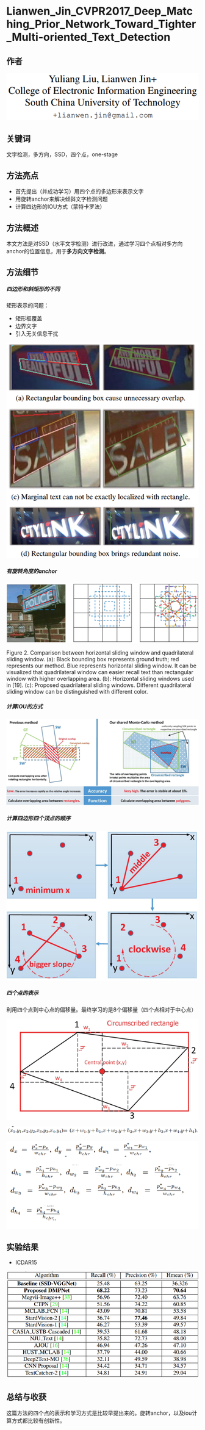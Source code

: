 # Lianwen_Jin_CVPR2017_Deep_Matching_Prior_Network_Toward_Tighter_Multi-oriented_Text_Detection

## 作者    

![1540457343150](Lianwen_Jin_CVPR2017_Deep_Matching_Prior_Network_Toward_Tighter_Multi-oriented_Text_Detection.assets/1540457343150.png)

## 关键词

文字检测，多方向，SSD，四个点，one-stage

## 方法亮点

- 首先提出（并成功学习）用四个点的多边形来表示文字
- 用旋转anchor来解决倾斜文字检测问题
- 计算四边形的IOU方式（蒙特卡罗法）

## 方法概述

本文方法是对SSD（水平文字检测）进行改进，通过学习四个点相对多方向anchor的位置信息，用于**多方向文字检测**。

## 方法细节

##### 四边形和斜矩形的不同

矩形表示的问题：

+ 矩形框覆盖
+ 边界文字
+ 引入无关信息干扰

![1540457949341](Lianwen_Jin_CVPR2017_Deep_Matching_Prior_Network_Toward_Tighter_Multi-oriented_Text_Detection.assets/1540457949341.png)

##### 有旋转角度的anchor

![1540457992917](Lianwen_Jin_CVPR2017_Deep_Matching_Prior_Network_Toward_Tighter_Multi-oriented_Text_Detection.assets/1540457992917.png)

Figure 2. Comparison between horizontal sliding window and quadrilateral sliding window. (a): Black bounding box represents ground truth; red represents our method. Blue represents horizontal sliding window. It can be visualized that quadrilateral window can easier recall text than rectangular window with higher overlapping area. (b): Horizontal sliding windows used in [19]. (c): Proposed quadrilateral sliding windows. Different quadrilateral sliding window can be distinguished with different color.    

##### 计算IOU的方式

![1540458134659](Lianwen_Jin_CVPR2017_Deep_Matching_Prior_Network_Toward_Tighter_Multi-oriented_Text_Detection.assets/1540458134659.png)

##### 计算四边形四个顶点的顺序

![1540458210152](Lianwen_Jin_CVPR2017_Deep_Matching_Prior_Network_Toward_Tighter_Multi-oriented_Text_Detection.assets/1540458210152.png)

##### 四个点的表示

利用四个点到中心点的偏移量。最终学习的是8个偏移量（四个点相对于中心点）



![1540458304435](Lianwen_Jin_CVPR2017_Deep_Matching_Prior_Network_Toward_Tighter_Multi-oriented_Text_Detection.assets/1540458304435.png)

![1540458778436](Lianwen_Jin_CVPR2017_Deep_Matching_Prior_Network_Toward_Tighter_Multi-oriented_Text_Detection.assets/1540458778436.png)

![1540458754535](Lianwen_Jin_CVPR2017_Deep_Matching_Prior_Network_Toward_Tighter_Multi-oriented_Text_Detection.assets/1540458754535.png)

## 实验结果

- ICDAR15

![1540459225995](Lianwen_Jin_CVPR2017_Deep_Matching_Prior_Network_Toward_Tighter_Multi-oriented_Text_Detection.assets/1540459225995.png)

## 总结与收获

这篇方法的四个点的表示和学习方式是比较早提出来的。旋转anchor，以及iou计算方式都比较有创新性。








